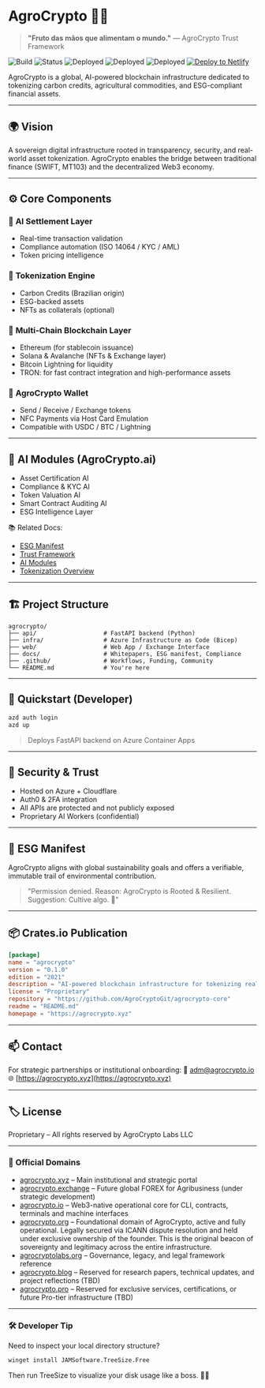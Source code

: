 # AgroCrypto 🌾💠

> **"Fruto das mãos que alimentam o mundo."** — AgroCrypto Trust Framework

![Build](https://img.shields.io/badge/build-passing-brightgreen)
![Status](https://img.shields.io/badge/project-Verified%20Blockchain%20Infra-orange)
![Deployed](https://img.shields.io/badge/deployed-AWS-blue)
![Deployed](https://img.shields.io/badge/deployed-Cloudflare-orange)
![Deployed](https://img.shields.io/badge/deployed-OpenAI-black)
[![Deploy to Netlify](https://www.netlify.com/img/deploy/button.svg)](https://app.netlify.com/start/deploy?repository=https://github.com/netlify/netlify-statuskit)



AgroCrypto is a global, AI-powered blockchain infrastructure dedicated to tokenizing carbon credits, agricultural commodities, and ESG-compliant financial assets.

---

## 🌍 Vision
A sovereign digital infrastructure rooted in transparency, security, and real-world asset tokenization. AgroCrypto enables the bridge between traditional finance (SWIFT, MT103) and the decentralized Web3 economy.

---

## ⚙️ Core Components

### 🔹 **AI Settlement Layer**
- Real-time transaction validation
- Compliance automation (ISO 14064 / KYC / AML)
- Token pricing intelligence

### 🔹 **Tokenization Engine**
- Carbon Credits (Brazilian origin)
- ESG-backed assets
- NFTs as collaterals (optional)

### 🔹 **Multi-Chain Blockchain Layer**
- Ethereum (for stablecoin issuance)
- Solana & Avalanche (NFTs & Exchange layer)
- Bitcoin Lightning for liquidity
- TRON: for fast contract integration and high-performance assets
### 🔹 **AgroCrypto Wallet**
- Send / Receive / Exchange tokens
- NFC Payments via Host Card Emulation
- Compatible with USDC / BTC / Lightning

---

## 🧠 AI Modules (AgroCrypto.ai)
- Asset Certification AI
- Compliance & KYC AI
- Token Valuation AI
- Smart Contract Auditing AI
- ESG Intelligence Layer

📚 Related Docs:
- [ESG Manifest](docs/ESG_MANIFEST.md)
- [Trust Framework](docs/TRUST_FRAMEWORK.md)
- [AI Modules](docs/AI_MODULES.md)
- [Tokenization Overview](docs/TOKENIZATION_OVERVIEW.md)

---

## 🏗️ Project Structure
```
agrocrypto/
├── api/                   # FastAPI backend (Python)
├── infra/                 # Azure Infrastructure as Code (Bicep)
├── web/                   # Web App / Exchange Interface
├── docs/                  # Whitepapers, ESG manifest, Compliance
├── .github/               # Workflows, Funding, Community
└── README.md              # You're here
```

---

## 🚀 Quickstart (Developer)
```bash
azd auth login
azd up
```
> Deploys FastAPI backend on Azure Container Apps

---

## 🔐 Security & Trust
- Hosted on Azure + Cloudflare
- Auth0 & 2FA integration
- All APIs are protected and not publicly exposed
- Proprietary AI Workers (confidential)

---

## 📜 ESG Manifest
AgroCrypto aligns with global sustainability goals and offers a verifiable, immutable trail of environmental contribution.

> "Permission denied. Reason: AgroCrypto is Rooted & Resilient. Suggestion: Cultive algo. 🌽"

---

## 📦 Crates.io Publication
```toml
[package]
name = "agrocrypto"
version = "0.1.0"
edition = "2021"
description = "AI-powered blockchain infrastructure for tokenizing real-world assets"
license = "Proprietary"
repository = "https://github.com/AgroCryptoGit/agrocrypto-core"
readme = "README.md"
homepage = "https://agrocrypto.xyz"
```

---

## 📫 Contact
For strategic partnerships or institutional onboarding:
📧 adm@agrocrypto.io
🌐 [https://agrocrypto.xyz](https://agrocrypto.xyz)

---

## 🏷️ License
Proprietary – All rights reserved by AgroCrypto Labs LLC

---

### 🔗 Official Domains
- [agrocrypto.xyz](https://agrocrypto.xyz) – Main institutional and strategic portal
- [agrocrypto.exchange](https://agrocrypto.exchange) – Future global FOREX for Agribusiness (under strategic development)
- [agrocrypto.io](https://agrocrypto.io) – Web3-native operational core for CLI, contracts, terminals and machine interfaces
- [agrocrypto.org](https://agrocrypto.org) – Foundational domain of AgroCrypto, active and fully operational. Legally secured via ICANN dispute resolution and held under exclusive ownership of the founder. This is the original beacon of sovereignty and legitimacy across the entire infrastructure.
- [agrocryptolabs.org](https://agrocryptolabs.org) – Governance, legacy, and legal framework reference
- [agrocrypto.blog](https://agrocrypto.blog) – Reserved for research papers, technical updates, and project reflections (TBD)
- [agrocrypto.pro](https://agrocrypto.pro) – Reserved for exclusive services, certifications, or future Pro-tier infrastructure (TBD)

---

### 🛠️ Developer Tip
Need to inspect your local directory structure?

```bash
winget install JAMSoftware.TreeSize.Free
```

Then run TreeSize to visualize your disk usage like a boss. 💼🌽
